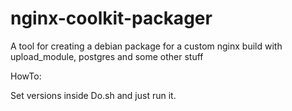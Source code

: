 # nginx-coolkit-packager
A tool for creating a debian package for a custom nginx build with upload_module, postgres and some other stuff 

HowTo:

Set versions inside Do.sh and just run it.




